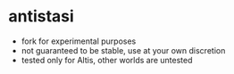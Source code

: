 # antistasi
- fork for experimental purposes
- not guaranteed to be stable, use at your own discretion
- tested only for Altis, other worlds are untested
